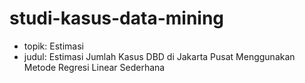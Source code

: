 # studi-kasus-data-mining
- topik: Estimasi
- judul: Estimasi Jumlah Kasus DBD di Jakarta Pusat Menggunakan Metode Regresi Linear Sederhana

